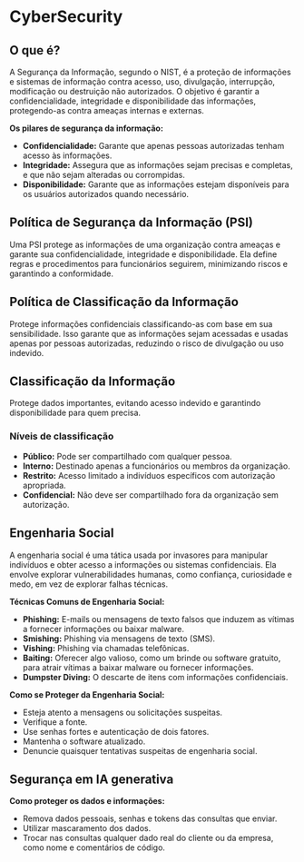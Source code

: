 # CyberSecurity
## O que é?

A Segurança da Informação, segundo o NIST, é a proteção de informações e sistemas de informação contra acesso, uso, divulgação, interrupção, modificação ou destruição não autorizados. O objetivo é garantir a confidencialidade, integridade e disponibilidade das informações, protegendo-as contra ameaças internas e externas.

**Os pilares de segurança da informação:**

* **Confidencialidade:** Garante que apenas pessoas autorizadas tenham acesso às informações.
* **Integridade:** Assegura que as informações sejam precisas e completas, e que não sejam alteradas ou corrompidas.
* **Disponibilidade:** Garante que as informações estejam disponíveis para os usuários autorizados quando necessário.

## Política de Segurança da Informação (PSI)

Uma PSI protege as informações de uma organização contra ameaças e garante sua confidencialidade, integridade e disponibilidade. Ela define regras e procedimentos para funcionários seguirem, minimizando riscos e garantindo a conformidade.

## Política de Classificação da Informação

Protege informações confidenciais classificando-as com base em sua sensibilidade. Isso garante que as informações sejam acessadas e usadas apenas por pessoas autorizadas, reduzindo o risco de divulgação ou uso indevido.

## Classificação da Informação

Protege dados importantes, evitando acesso indevido e garantindo disponibilidade para quem precisa.

### Níveis de classificação

* **Público:** Pode ser compartilhado com qualquer pessoa.
* **Interno:** Destinado apenas a funcionários ou membros da organização.
* **Restrito:** Acesso limitado a indivíduos específicos com autorização apropriada.
* **Confidencial:** Não deve ser compartilhado fora da organização sem autorização.

## Engenharia Social

A engenharia social é uma tática usada por invasores para manipular indivíduos e obter acesso a informações ou sistemas confidenciais. Ela envolve explorar vulnerabilidades humanas, como confiança, curiosidade e medo, em vez de explorar falhas técnicas.

**Técnicas Comuns de Engenharia Social:**

* **Phishing:** E-mails ou mensagens de texto falsos que induzem as vítimas a fornecer informações ou baixar malware.
* **Smishing:** Phishing via mensagens de texto (SMS).
* **Vishing:** Phishing via chamadas telefônicas.
* **Baiting:** Oferecer algo valioso, como um brinde ou software gratuito, para atrair vítimas a baixar malware ou fornecer informações.
* **Dumpster Diving:** O descarte de itens com informações confidenciais.

**Como se Proteger da Engenharia Social:**

* Esteja atento a mensagens ou solicitações suspeitas.
* Verifique a fonte.
* Use senhas fortes e autenticação de dois fatores.
* Mantenha o software atualizado.
* Denuncie quaisquer tentativas suspeitas de engenharia social.

## Segurança em IA generativa
**Como proteger os dados e informações:**

* Remova dados pessoais, senhas e tokens das consultas que enviar.
* Utilizar mascaramento dos dados.
* Trocar nas consultas qualquer dado real do cliente ou da empresa, como nome e comentários de código.
